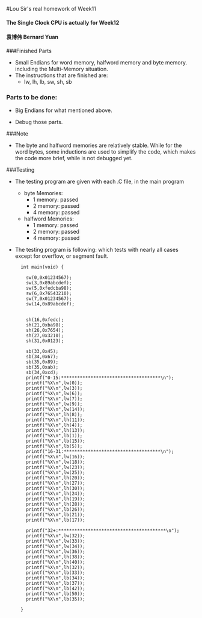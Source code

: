 #Lou Sir's real homework of Week11
#### The Single Clock CPU is actually for Week12
#### 袁博伟 Bernard Yuan
###Finished Parts
* Small Endians for word memory, halfword memory and byte memory. including the Multi-Memory situation.
* The instructions that are finished are:
  * lw, lh, lb, sw, sh, sb

### Parts to be done:
* Big Endians for what mentioned above.

* Debug those parts.

###Note
* The byte and halfword memories are relatively stable. While for the word bytes, some inductions are used to simplify the code, which makes the code more brief, while is not debugged yet.

###Testing
* The testing program are given with each .C file, in the main program
  * byte Memories:
    * 1 memory: passed
    * 2 memory: passed
    * 4 memory: passed
  * halfword Memories:
    * 1 memory: passed
    * 2 memory: passed
    * 4 memory: passed
* The testing program is following: which tests with nearly all cases except for overflow, or segment fault.


        int main(void) {

          sw(0,0x01234567);
          sw(3,0x89abcdef);
          sw(5,0xfedcba98);
          sw(6,0x76543210);
          sw(7,0x01234567);
          sw(14,0x89abcdef);


          sh(16,0xfedc);
          sh(21,0xba98);
          sh(26,0x7654);
          sh(27,0x3210);
          sh(31,0x0123);

          sb(33,0x45);
          sb(34,0x67);
          sb(35,0x89);
          sb(35,0xab);
          sb(34,0xcd);
          printf("0-15:*************************************\n");
          printf("%X\n",lw(0));
          printf("%X\n",lw(3));
          printf("%X\n",lw(6));
          printf("%X\n",lw(7));
          printf("%X\n",lw(9));
          printf("%X\n",lw(14));
          printf("%X\n",lh(8));
          printf("%X\n",lh(11));
          printf("%X\n",lh(4));
          printf("%X\n",lh(13));
          printf("%X\n",lb(1));
          printf("%X\n",lb(15));
          printf("%X\n",lb(5));
          printf("16-31:************************************\n");
          printf("%X\n",lw(16));
          printf("%X\n",lw(18));
          printf("%X\n",lw(23));
          printf("%X\n",lw(25));
          printf("%X\n",lh(20));
          printf("%X\n",lh(27));
          printf("%X\n",lh(30));
          printf("%X\n",lh(24));
          printf("%X\n",lh(19));
          printf("%X\n",lh(28));
          printf("%X\n",lb(26));
          printf("%X\n",lb(21));
          printf("%X\n",lb(17));

          printf("32+:****************************************\n");
          printf("%X\n",lw(32));
          printf("%X\n",lw(33));
          printf("%X\n",lw(34));
          printf("%X\n",lw(36));
          printf("%X\n",lh(38));
          printf("%X\n",lh(40));
          printf("%X\n",lh(32));
          printf("%X\n",lb(33));
          printf("%X\n",lb(34));
          printf("%X\n",lb(37));
          printf("%X\n",lb(42));
          printf("%X\n",lb(50));
          printf("%X\n",lb(35));

        }
